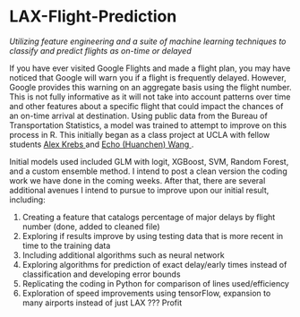 # LAX-Flight-Prediction

*Utilizing feature engineering and a suite of machine learning techniques to classify and predict flights as on-time or delayed*

If you have ever visited Google Flights and made a flight plan, you may have noticed that Google will warn you if a flight is frequently delayed. However, Google provides this warning on an aggregate basis using the flight number. This is not fully informative as it will not take into account patterns over time and other features about a specific flight that could impact the chances of an on-time arrival at destination. Using public data from the Bureau of Transportation Statistics, a model was trained to attempt to improve on this process in R. This initially began as a class project at UCLA with fellow students <a href = "https://www.linkedin.com/in/alexjkrebs/"> Alex Krebs </a> and <a href = "https://www.linkedin.com/in/echo-huanchen-wang-9b338577/"> Echo (Huanchen) Wang <a/>. 

Initial models used included GLM with logit, XGBoost, SVM, Random Forest, and a custom ensemble method. I intend to post a clean version the coding work we have done in the coming weeks. After that, there are several additional avenues I intend to pursue to improve upon our initial result, including:

1. Creating a feature that catalogs percentage of major delays by flight number (done, added to cleaned file)
2. Exploring if results improve by using testing data that is more recent in time to the training data
3. Including additional algorithms such as neural network
4. Exploring algorithms for prediction of exact delay/early times instead of classification and developing error bounds
5. Replicating the coding in Python for comparison of lines used/efficiency
6. Exploration of speed improvements using tensorFlow, expansion to many airports instead of just LAX
???
Profit

